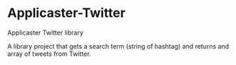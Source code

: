 # Applicaster-Twitter
Applicaster Twitter library

A library project that gets a search term (string of hashtag) and returns and array of tweets from Twitter.
